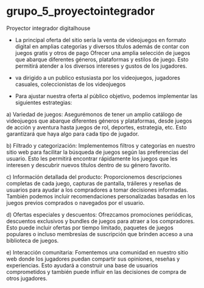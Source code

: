 # grupo_5_proyectointegrador
Proyector integrador digitalhouse

* 	La principal oferta del sitio sería la venta de videojuegos en formato digital en amplias categorías y diversos títulos además de contar con juegos gratis y otros de pago 
	Ofrecer una amplia selección de juegos que abarque diferentes géneros, plataformas y estilos de juego. Esto permitirá atender a los diversos intereses y gustos de los jugadores.


* va dirigido a un publico estusiasta por los videojuegos, jugadores casuales, coleccionistas de los videojuegos



* Para ajustar nuestra oferta al público objetivo, podemos implementar las siguientes estrategias:

a) Variedad de juegos: Asegurémonos de tener un amplio catálogo de videojuegos que abarque diferentes géneros y plataformas, desde juegos de acción y aventura hasta juegos de rol, deportes, estrategia, etc. Esto garantizará que haya algo para cada tipo de jugador.

b) Filtrado y categorización: Implementemos filtros y categorías en nuestro sitio web para facilitar la búsqueda de juegos según las preferencias del usuario. Esto les permitirá encontrar rápidamente los juegos que les interesen y descubrir nuevos títulos dentro de su género favorito.

c) Información detallada del producto: Proporcionemos descripciones completas de cada juego, capturas de pantalla, tráileres y reseñas de usuarios para ayudar a los compradores a tomar decisiones informadas. También podemos incluir recomendaciones personalizadas basadas en los juegos previos comprados o navegados por el usuario.

d) Ofertas especiales y descuentos: Ofrezcamos promociones periódicas, descuentos exclusivos y bundles de juegos para atraer a los compradores. Esto puede incluir ofertas por tiempo limitado, paquetes de juegos populares o incluso membresías de suscripción que brinden acceso a una biblioteca de juegos.

e) Interacción comunitaria: Fomentemos una comunidad en nuestro sitio web donde los jugadores puedan compartir sus opiniones, reseñas y experiencias. Esto ayudará a construir una base de usuarios comprometidos y también puede influir en las decisiones de compra de otros jugadores.
